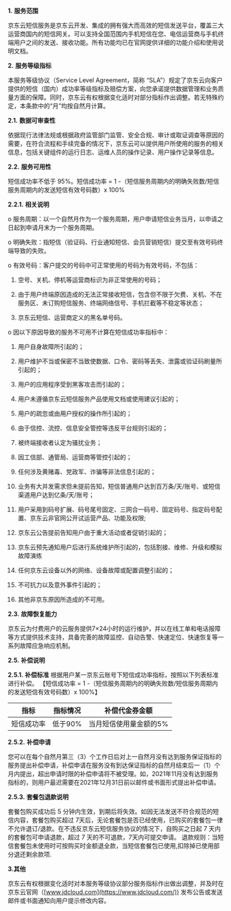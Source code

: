 **1.** **服务范围**

京东云短信服务是京东云开发、集成的拥有强大而高效的短信发送平台，覆盖三大运营商国内的短信网关。可以支持全国范围内手机短信在您、电信运营商与手机终端用户之间的发送、接收功能。所有功能均已在官网提供详细的功能介绍和使用说明文档。

**2.** **服务等级指标**

本服务等级协议（Service Level Agreement，简称 “SLA”）规定了京东云向客户提供的短信（国内）成功率等级指标及赔偿方案，向您承诺提供数据管理和业务质量方面的保障。同时，京东云有权根据变化适时对部分指标作出调整。若无特殊约定，本条款中的“月”均按自然月计算。

**2.1.** **数据可审查性**

依据现行法律法规或根据政府监管部门监管、安全合规、审计或取证调查等原因的需要，在符合流程和手续完备的情况下，京东云可以提供用户所使用的服务的相关信息，包括关键组件的运行日志、运维人员的操作记录、用户操作记录等信息。

**2.2.** **服务可用性**

短信成功率不低于 95%。短信成功率 = 1 -（短信服务周期内的明确失败数/短信服务周期内的发送短信有效号码数）x 100%

**2.2.1.** **相关说明**

o 服务周期：以一个自然月作为一个服务周期，用户申请短信业务当月，以申请之日起到申请月末为一个服务周期。

o 明确失败：指短信（验证码、行业通知短信、会员营销短信）提交至有效号码终端导致的失败。

o 有效号码：客户提交的号码中可正常使用的号码为有效号码，不包括：

1. 空号、关机、停机等运营商标识为非正常使用的号码；

2. 由于用户终端原因造成的无法正常接收短信，包含但不限于欠费、关机、不在服务区、未订购短信服务、终端网络信号、手机拦截等不稳定等状态；

3. 京东云短信、运营商定义的黑名单号码。

o 因以下原因导致的服务不可用不计算在短信成功率指标中：

1. 用户自身故障所引起的；

2. 用户维护不当或保密不当致使数据、口令、密码等丢失、泄露或验证码刷量所引起的；

3. 用户的应用程序受到黑客攻击而引起的；

4. 用户未遵循京东云短信服务产品使用文档或使用建议引起的；

5. 用户的疏忽或由用户授权的操作所引起的；

6. 由于信控、流控、信息安全管控等违反平台规则引起的；

7. 被终端接收者认定为骚扰业务；

8. 因工信部、通管局、运营商等管控引起的；

9. 任何涉及黄赌毒、党政军、诈骗等非法信息引起的；

10. 业务有大并发需求但未提前告知，短信普通用户达到百万条/天/账号、或短信渠道用户达到亿条/天/账号；

11. 用户采用到码号扩展、码号尾号固定、三网合一码号、固定码号、指定码号配置、京东云非官网公开试运营产品、功能及权限;

12. 京东云公告提前告知用户由于重大活动或者促销引起的；

13. 京东云预先通知用户后进行系统维护所引起的，包括割接、维修、升级和模拟故障演练
14. 任何京东云设备以外的网络、设备故障或配置调整引起的；

15.  不可抗力以及意外事件引起的；

16. 其他非京东原因所造成的不可用。

**2.3.** **故障恢复能力**

京东云为付费用户的云服务提供7×24小时的运行维护，并以在线工单和电话报障等方式提供技术支持，具备完善的故障监控、自动告警、快速定位、快速恢复等一系列故障应急响应机制。

**2.5.** **补偿说明**

**2.5.1.** **补偿标准** 根据用户某一京东云账号下短信成功率指标，按照以下列表标准进行补偿。 【短信成功率 = 1 -（短信服务周期内的明确失败数/短信服务周期内的发送短信有效号码数）x 100%】

| **指标**   | **指标情况** | **补偿代金券金额**     |
| ---------- | ------------ | ---------------------- |
| 短信成功率 | 低于90%      | 当月短信使用量金额的5% |

**2.5.2.** **补偿申请**

您可以在每个自然月第三（3）个工作日后对上一自然月没有达到服务保证指标的服务提出补偿申请，补偿申请在服务没有到达保证指标的自然月结束后一（1）个月内提出，超出申请时限的补偿申请将不被受理。如，2021年11月没有达到服务指标的，则用户最迟需要在2021年12月31日前以邮件或书面形式提出补偿申请。

**2.5.3.** **套餐包退款说明**

套餐包购买成功后 5 分钟内生效，到期后将失效。如因无法发送不符合规范的短信内容，套餐包购买超过 7天后，无论套餐包是否已经使用，已购买的套餐包一律不允许退订/退款。在不违反京东云短信服务协议的情况下，自购买之日起 7 天内的套餐包可申请退款，超过 7 天的不可退款，7天内可提交申请。 退款规则：当短信套餐包未使用时可按购买时金额退全款，当短信套餐包已使用,扣除掉已使用部分退还剩余款项.

**3.其他**

京东云有权根据变化适时对本服务等级协议部分服务指标作出做出调整，并及时在京东云官网（[www.jdcloud.com](https://www.jdcloud.com/)) 发布公告或发送邮件或书面通知向用户提示修改内容。

 